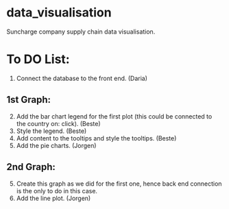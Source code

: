 # data_visualisation
Suncharge company supply chain data visualisation.

# To DO List:
1. Connect the database to the front end. (Daria)
   
## 1st Graph:
2. Add the bar chart legend for the first plot (this could be connected to the country on: click). (Beste) 
3. Style the legend. (Beste)
4. Add content to the tooltips and style the tooltips. (Beste)
5. Add the pie charts. (Jorgen)

## 2nd Graph:
5. Create this graph as we did for the first one, hence back end connection is the only to do in this case.
6. Add the line plot. (Jorgen)
